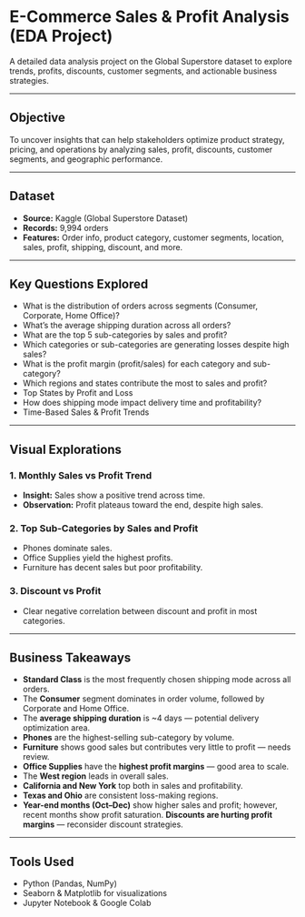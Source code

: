 # E-Commerce Sales & Profit Analysis (EDA Project)

A detailed data analysis project on the Global Superstore dataset to explore trends, profits, discounts, customer segments, and actionable business strategies.

---

## Objective

To uncover insights that can help stakeholders optimize product strategy, pricing, and operations by analyzing sales, profit, discounts, customer segments, and geographic performance.

---

## Dataset

- **Source:** Kaggle (Global Superstore Dataset)  
- **Records:** 9,994 orders  
- **Features:** Order info, product category, customer segments, location, sales, profit, shipping, discount, and more.

---

## Key Questions Explored

- What is the distribution of orders across segments (Consumer, Corporate, Home Office)?
- What’s the average shipping duration across all orders?
- What are the top 5 sub-categories by sales and profit?
- Which categories or sub-categories are generating losses despite high sales?
- What is the profit margin (profit/sales) for each category and sub-category?
- Which regions and states contribute the most to sales and profit?
- Top States by Profit and Loss
- How does shipping mode impact delivery time and profitability?
- Time-Based Sales & Profit Trends

---

## Visual Explorations

### 1. Monthly Sales vs Profit Trend
- **Insight:** Sales show a positive trend across time.
- **Observation:** Profit plateaus toward the end, despite high sales.

### 2. Top Sub-Categories by Sales and Profit
- Phones dominate sales.
- Office Supplies yield the highest profits.
- Furniture has decent sales but poor profitability.

### 3. Discount vs Profit
- Clear negative correlation between discount and profit in most categories.

---

## Business Takeaways

- **Standard Class** is the most frequently chosen shipping mode across all orders.
- The **Consumer** segment dominates in order volume, followed by Corporate and Home Office.
- The **average shipping duration** is ~4 days — potential delivery optimization area.
- **Phones** are the highest-selling sub-category by volume.
- **Furniture** shows good sales but contributes very little to profit — needs review.
- **Office Supplies** have the **highest profit margins** — good area to scale.
- The **West region** leads in overall sales.
- **California and New York** top both in sales and profitability.
- **Texas and Ohio** are consistent loss-making regions.
- **Year-end months (Oct–Dec)** show higher sales and profit; however, recent months show profit saturation.
 **Discounts are hurting profit margins** — reconsider discount strategies.

---

## Tools Used

- Python (Pandas, NumPy)
- Seaborn & Matplotlib for visualizations
- Jupyter Notebook & Google Colab
